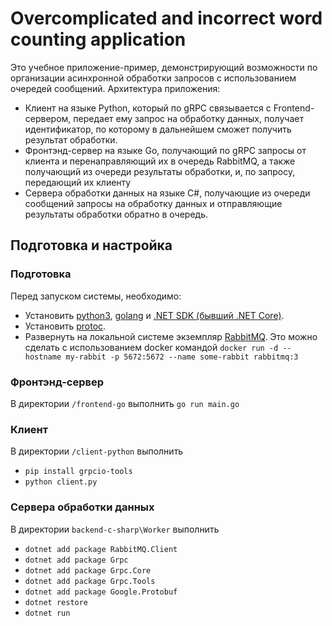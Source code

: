 # Overcomplicated and incorrect word counting application
Это учебное приложение-пример, демонстрирующий возможности по организации асинхронной обработки запросов с использованием очередей сообщений. 
Архитектура приложения:
- Клиент на языке Python, который по gRPC связывается с Frontend-сервером, передает ему запрос на обработку данных, получает идентификатор, по которому в дальнейшем сможет получить результат обработки.
- Фронтэнд-сервер на языке Go, получающий по gRPC запросы от клиента и перенаправляющий их в очередь RabbitMQ, а также получающий из очереди результаты обработки, и, по запросу, передающий их клиенту
- Сервера обработки данных на языке C#, получающие из очереди сообщений запросы на обработку данных и отправляющие результаты обработки обратно в очередь.

## Подготовка и настройка
### Подготовка
Перед запуском системы, необходимо:
- Установить [python3](https://www.python.org/download/releases/3.0/), [golang](https://golang.org/dl/) и [.NET SDK (бывший .NET Core)](https://dotnet.microsoft.com/download/dotnet/thank-you/sdk-5.0.102-windows-x64-installer).
- Установить [protoc](https://developers.google.com/protocol-buffers/docs/downloads).
- Развернуть на локальной системе экземпляр [RabbitMQ](https://www.rabbitmq.com/). Это можно сделать с использованием docker командой ``docker run -d --hostname my-rabbit -p 5672:5672 --name some-rabbit rabbitmq:3``

### Фронтэнд-сервер
В директории ``/frontend-go`` выполнить ``go run main.go``

### Клиент
В директории ``/client-python`` выполнить 
- ``pip install grpcio-tools``
- ``python client.py``

### Сервера обработки данных
В директории ``backend-c-sharp\Worker`` выполнить 
- ``dotnet add package RabbitMQ.Client``
- ``dotnet add package Grpc``
- ``dotnet add package Grpc.Core``
- ``dotnet add package Grpc.Tools``
- ``dotnet add package Google.Protobuf``
- ``dotnet restore``
- ``dotnet run``